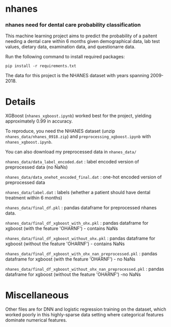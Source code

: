 # nhanes
### nhanes need for dental care probability classification

This machine learning project aims to predict the probability of a paitent needing a dental care within 6 months given demographical data, lab test values, dietary data, examination data, and questionarre data.

Run the following command to install required packages:

```
pip install -r requirements.txt
```

The data for this project is the NHANES dataset with years spanning 2009-2018.

# Details
XGBoost (`nhanes_xgboost.ipynb`) worked best for the project, yielding approximately 0.99 in accuracy.

To reproduce, you need the NHANES dataset (unzip `nhanes_data/nhanes_0918.zip`)
and `preprocessing_xgboost.ipynb` with `nhanes_xgboost.ipynb`.

You can also download my preprocessed data in `nhanes_data/`

`nhanes_data/data_label_encoded.dat` : label encoded version of preprocessed data (no NaNs)

`nhanes_data/data_onehot_encoded_final.dat` : one-hot encoded version of preprocessed data

`nhanes_data/label.dat` : labels (whether a patient should have dental treatment within 6 months)


`nhanes_data/final_df.pkl` : pandas dataframe for preprocessed nhanes data.

`nhanes_data/final_df_xgboost_with_ohx.pkl` : pandas dataframe for xgboost (with the feature 'OHARNF') - contains NaNs

`nhanes_data/final_df_xgboost_without_ohx.pkl` : pandas dataframe for xgboost (without the feature 'OHARNF') - contains NaNs

`nhanes_data/final_df_xgboost_with_ohx_nan_preprocessed.pkl` : pandas dataframe for xgboost (with the feature 'OHARNF') - no NaNs

`nhanes_data/final_df_xgboost_without_ohx_nan_preprocessed.pkl` : pandas dataframe for xgboost (without the feature 'OHARNF') -no NaNs




# Miscellaneous

Other files are for DNN and logistic regression training on the dataset, which worked poorly in this highly-sparse data setting where categorical features dominate numerical features.
